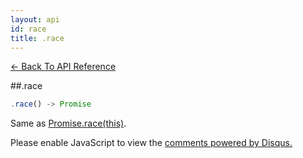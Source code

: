 ```yaml
---
layout: api
id: race
title: .race
---
```



[← Back To API Reference](/docs/api-reference.html)
<div class="api-code-section"><markdown>
##.race

```js
.race() -> Promise
```

Same as [Promise.race(this)](.).
</markdown></div>

<div id="disqus_thread"></div>
<script type="text/javascript">
    var disqus_title = ".race";
    var disqus_shortname = "bluebirdjs";
    var disqus_identifier = "disqus-id-race";
    
    (function() {
        var dsq = document.createElement("script"); dsq.type = "text/javascript"; dsq.async = true;
        dsq.src = "//" + disqus_shortname + ".disqus.com/embed.js";
        (document.getElementsByTagName("head")[0] || document.getElementsByTagName("body")[0]).appendChild(dsq);
    })();
</script>
<noscript>Please enable JavaScript to view the <a href="https://disqus.com/?ref_noscript" rel="nofollow">comments powered by Disqus.</a></noscript>